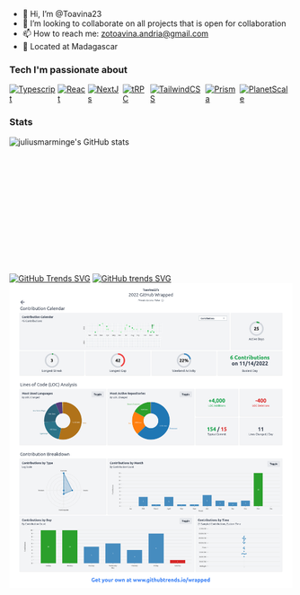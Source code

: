 - 👋 Hi, I’m @Toavina23
- 💞️ I’m looking to collaborate on all projects that is open for collaboration
- 📫 How to reach me: zotoavina.andria@gmail.com
- 📍  Located at Madagascar


### Tech I'm passionate about
<div style="display: flex;">
  <a href="https://www.typescriptlang.org"><img src="https://raw.githubusercontent.com/danielcranney/readme-generator/main/public/icons/skills/typescript-colored.svg" width="48" height="48" alt="Typescript" /></a>
  <a href="https://www.reactjs.org"><img src="https://raw.githubusercontent.com/danielcranney/readme-generator/main/public/icons/skills/react-colored.svg" width="48" height="48" alt="React" /></a>
  <a href="https://www.nextjs.org"><img src="https://raw.githubusercontent.com/danielcranney/readme-generator/main/public/icons/skills/nextjs-colored-dark.svg" width="48" height="48" alt="NextJs" /></a>
  <a href="https://trpc.io"><img src="https://avatars.githubusercontent.com/u/78011399?s=200&v=4" width="48" height="48" alt="tRPC"/></a>
  <a href="https://www.tailwindcss.com"><img src="https://raw.githubusercontent.com/danielcranney/readme-generator/main/public/icons/skills/tailwindcss-colored.svg" width="48" height="48" alt="TailwindCSS" /></a>
  <a href="https://prisma.io"><img src="https://www.prisma.io/images/favicon-32x32.png" width="48" height="48" alt="Prisma" /></a>
  <a href="https://planetscale.com"><img src="https://avatars.githubusercontent.com/u/35612527?s=200&v=4" width="48" height="48" alt="PlanetScale" /></a>
</div>


### Stats
<div style="display: flex;"> 
  <img src="https://github-readme-stats.vercel.app/api?username=juliusmarminge&show_icons=true&hide=&count_private=true&title_color=0891b2&text_color=e4e4e7&icon_color=0891b2&bg_color=3f3f46&hide_border=true&show_icons=true" alt="juliusmarminge's GitHub stats" height="229" />
</div>

<!---
Toavina23/Toavina23 is a ✨ special ✨ repository because its `README.md` (this file) appears on your GitHub profile.
You can click the Preview link to take a look at your changes.
--->


[![GitHub Trends SVG](https://api.githubtrends.io/user/svg/Toavina23/langs)](https://githubtrends.io)
[![GitHub trends SVG](https://api.githubtrends.io/user/svg/Toavina23/repos?time_range=one_year&include_private=true&group=private&loc_metric=changed&theme=dark)](https://githubtrends.io)
![alt text](https://github.com/Toavina23/Toavina23/blob/main/images/github-wrapped.png?raw=true)
